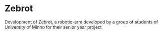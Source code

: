 # Zebrot
Development of Zebrot, a robotic-arm developed by a group of students of University of Minho for their senior year project
